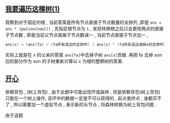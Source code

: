 ## [我要遍历这棵树(1)](http://10.36.65.50:81/contest/1086/problem/G)

观察到对于固定的根 , 当前答案是所有节点直接子节点数量的全排列 ,即是 `ans = ans * (pw[son[now]])` , 先指定根节点为 `1` , 发现转换根之后只会更改两点的直接子节点数 , 即是当前父节点直接子节点数减一 , 当前节点直接子节点加一 , 

```cpp
ans[x] = (ans[fa] / (fa所有连边的全排列) / ans[x] * (fa所有连边减掉x的全排列) ) * (x 所有儿子子树的答案乘积) * (x所有连边的全排列);
```

实际上就是在 x 的父亲的答案 `ans[fa]`中去掉子树 `ans[x]`贡献. 再把 fa 去掉 son 后的部分作为 son 的子树重新计算以 x 为根的整颗树的答案.



## [开心](http://10.36.65.50:81/contest/1086/problem/L)

依赖背包 , (树上背包) , 由于此题中可能出现环或森林 , 但是依赖背包(树上背包)只能在一个树上操作, 且环中的数据一定是不可以获得的 , 起点套终点 , 谁都买不了 , 所以需要加一个虚拟节点 , 表示新的头节点 , 将森林转换为树上背包问题 .

由于这题

